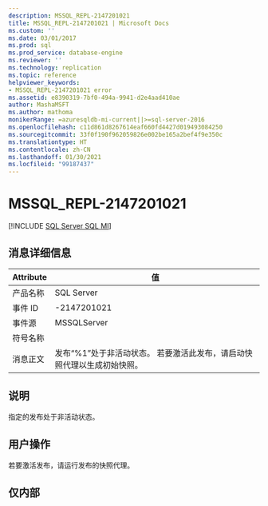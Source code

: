```yaml
---
description: MSSQL_REPL-2147201021
title: MSSQL_REPL-2147201021 | Microsoft Docs
ms.custom: ''
ms.date: 03/01/2017
ms.prod: sql
ms.prod_service: database-engine
ms.reviewer: ''
ms.technology: replication
ms.topic: reference
helpviewer_keywords:
- MSSQL_REPL-2147201021 error
ms.assetid: e8390319-7bf0-494a-9941-d2e4aad410ae
author: MashaMSFT
ms.author: mathoma
monikerRange: =azuresqldb-mi-current||>=sql-server-2016
ms.openlocfilehash: c11d861d8267614eaf660fd4427d019493084250
ms.sourcegitcommit: 33f0f190f962059826e002be165a2bef4f9e350c
ms.translationtype: HT
ms.contentlocale: zh-CN
ms.lasthandoff: 01/30/2021
ms.locfileid: "99187437"
---
```

# <a name="mssql_repl-2147201021"></a>MSSQL_REPL-2147201021
[!INCLUDE [SQL Server SQL MI](../../includes/applies-to-version/sql-asdbmi.md)]
    
## <a name="message-details"></a>消息详细信息  
  
|Attribute|值|  
|-|-|  
|产品名称|SQL Server|  
|事件 ID|-2147201021|  
|事件源|MSSQLServer|  
|符号名称||  
|消息正文|发布“%1”处于非活动状态。 若要激活此发布，请启动快照代理以生成初始快照。|  
  
## <a name="explanation"></a>说明  
 指定的发布处于非活动状态。  
  
## <a name="user-action"></a>用户操作  
 若要激活发布，请运行发布的快照代理。  
  
## <a name="internal-only"></a>仅内部  
  
